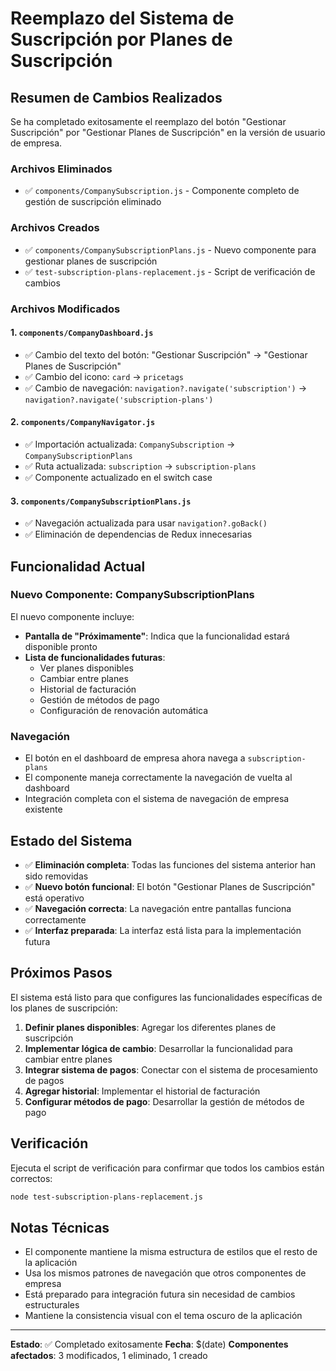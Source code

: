 # Reemplazo del Sistema de Suscripción por Planes de Suscripción

## Resumen de Cambios Realizados

Se ha completado exitosamente el reemplazo del botón "Gestionar Suscripción" por "Gestionar Planes de Suscripción" en la versión de usuario de empresa.

### Archivos Eliminados

- ✅ `components/CompanySubscription.js` - Componente completo de gestión de suscripción eliminado

### Archivos Creados

- ✅ `components/CompanySubscriptionPlans.js` - Nuevo componente para gestionar planes de suscripción
- ✅ `test-subscription-plans-replacement.js` - Script de verificación de cambios

### Archivos Modificados

#### 1. `components/CompanyDashboard.js`
- ✅ Cambio del texto del botón: "Gestionar Suscripción" → "Gestionar Planes de Suscripción"
- ✅ Cambio del icono: `card` → `pricetags`
- ✅ Cambio de navegación: `navigation?.navigate('subscription')` → `navigation?.navigate('subscription-plans')`

#### 2. `components/CompanyNavigator.js`
- ✅ Importación actualizada: `CompanySubscription` → `CompanySubscriptionPlans`
- ✅ Ruta actualizada: `subscription` → `subscription-plans`
- ✅ Componente actualizado en el switch case

#### 3. `components/CompanySubscriptionPlans.js`
- ✅ Navegación actualizada para usar `navigation?.goBack()`
- ✅ Eliminación de dependencias de Redux innecesarias

## Funcionalidad Actual

### Nuevo Componente: CompanySubscriptionPlans

El nuevo componente incluye:

- **Pantalla de "Próximamente"**: Indica que la funcionalidad estará disponible pronto
- **Lista de funcionalidades futuras**:
  - Ver planes disponibles
  - Cambiar entre planes
  - Historial de facturación
  - Gestión de métodos de pago
  - Configuración de renovación automática

### Navegación

- El botón en el dashboard de empresa ahora navega a `subscription-plans`
- El componente maneja correctamente la navegación de vuelta al dashboard
- Integración completa con el sistema de navegación de empresa existente

## Estado del Sistema

- ✅ **Eliminación completa**: Todas las funciones del sistema anterior han sido removidas
- ✅ **Nuevo botón funcional**: El botón "Gestionar Planes de Suscripción" está operativo
- ✅ **Navegación correcta**: La navegación entre pantallas funciona correctamente
- ✅ **Interfaz preparada**: La interfaz está lista para la implementación futura

## Próximos Pasos

El sistema está listo para que configures las funcionalidades específicas de los planes de suscripción:

1. **Definir planes disponibles**: Agregar los diferentes planes de suscripción
2. **Implementar lógica de cambio**: Desarrollar la funcionalidad para cambiar entre planes
3. **Integrar sistema de pagos**: Conectar con el sistema de procesamiento de pagos
4. **Agregar historial**: Implementar el historial de facturación
5. **Configurar métodos de pago**: Desarrollar la gestión de métodos de pago

## Verificación

Ejecuta el script de verificación para confirmar que todos los cambios están correctos:

```bash
node test-subscription-plans-replacement.js
```

## Notas Técnicas

- El componente mantiene la misma estructura de estilos que el resto de la aplicación
- Usa los mismos patrones de navegación que otros componentes de empresa
- Está preparado para integración futura sin necesidad de cambios estructurales
- Mantiene la consistencia visual con el tema oscuro de la aplicación

---

**Estado**: ✅ Completado exitosamente
**Fecha**: $(date)
**Componentes afectados**: 3 modificados, 1 eliminado, 1 creado
